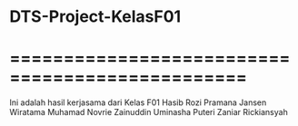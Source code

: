 # DTS-Project-KelasF01
================================================
================================================
Ini adalah hasil kerjasama dari Kelas F01
Hasib Rozi Pramana
Jansen Wiratama
Muhamad Novrie Zainuddin
Uminasha Puteri 
Zaniar Rickiansyah